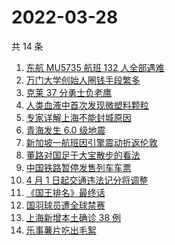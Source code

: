 # 2022-03-28

共 14 条

<!-- BEGIN -->
<!-- 最后更新时间 Mon Mar 28 2022 07:14:58 GMT+0800 (China Standard Time) -->

1. [东航 MU5735 航班 132 人全部遇难](https://www.zhihu.com/search?q=东航)
1. [万门大学创始人圈钱手段繁多](https://www.zhihu.com/search?q=万门大学)
1. [克莱 37 分勇士负老鹰](https://www.zhihu.com/search?q=勇士)
1. [人类血液中首次发现微塑料颗粒](https://www.zhihu.com/search?q=微塑料)
1. [专家详解上海不能封城原因](https://www.zhihu.com/search?q=不能封城原因)
1. [青海发生 6.0 级地震](https://www.zhihu.com/search?q=青海地震)
1. [新加坡一航班因引擎震动折返伦敦](https://www.zhihu.com/search?q=新加坡航班)
1. [董路对国足于大宝散步的看法](https://www.zhihu.com/search?q=董路)
1. [中国铁路暂停发售列车车票](https://www.zhihu.com/search?q=暂停发售车票)
1. [4 月 1 日起交通违法记分将调整](https://www.zhihu.com/search?q=交通违法)
1. [《国王排名》最终话](https://www.zhihu.com/search?q=国王排名)
1. [国羽球员遭全球禁赛](https://www.zhihu.com/search?q=国羽球员禁赛)
1. [上海新增本土确诊 38 例](https://www.zhihu.com/search?q=上海新增)
1. [乐事薯片吃出毛絮](https://www.zhihu.com/search?q=乐事薯片)

<!-- END -->
